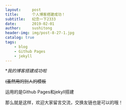 ```yaml
---
layout:     post
title:      个人博客搭建成功！
subtitle:   纪念一下2333
date:       2019-02-01
author:     sushitong
header-img: img/post-8-27-1.jpg
catalog: true
tags:
    - blog
    - Github Pages
    - jekyll
---
```


**我的博客搭建成功啦*

<s>(虽然用的别人的模板</s>

运用的是Github Pages和jekyll搭建

那么就是这样，欢迎大家留言交流，交换友链也是可以的哦！

